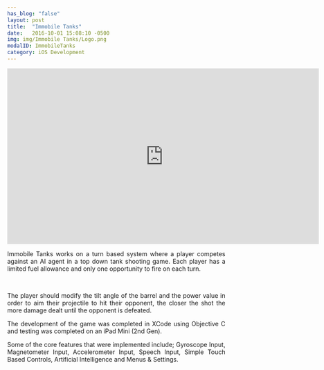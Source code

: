 ```yaml
---
has_blog: "false"
layout: post
title:  "Immobile Tanks"
date:   2016-10-01 15:08:10 -0500
img: img/Immobile Tanks/Logo.png
modalID: ImmobileTanks
category: iOS Development
---
```


<iframe width="720" height="405" src="https://www.youtube.com/embed/nePr06oCJ_A?rel=0&amp;showinfo=0" frameborder="0" allowfullscreen></iframe>

<p style="text-align:Justify">Immobile Tanks works on a turn based system where a player competes against an AI agent in a top down tank shooting game. Each player has a limited fuel allowance and only one opportunity to fire on each turn. </p>
<br />
<p style="text-align:Justify">The player should modify the tilt angle of the barrel and the power value in order to aim their projectile to hit their opponent, the closer the shot the more damage dealt until the opponent is defeated.</p>
<p style="text-align:Justify">The development of the game was completed in XCode using Objective C and testing was completed on an iPad Mini (2nd Gen).</p>
<p style="text-align:Justify">Some of the core features that were implemented include; Gyroscope Input, Magnetometer Input, Accelerometer Input, Speech Input, Simple Touch Based Controls, Artificial Intelligence and Menus & Settings.</p>